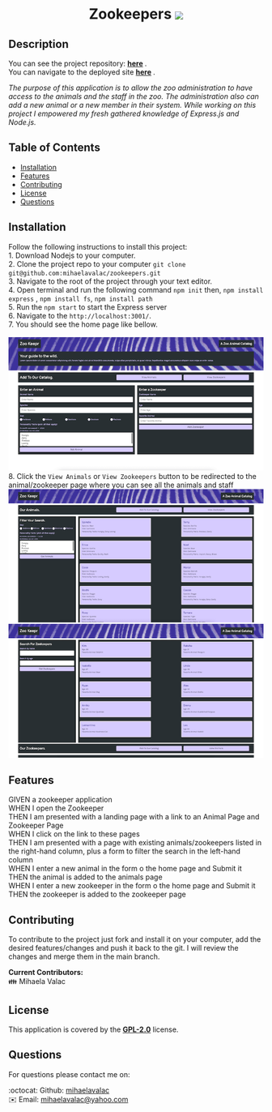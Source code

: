 
  <h1 align="center"> Zookeepers <img align="center" src="https://img.shields.io/badge/license-GPL 2.0-red"> </h1>

## Description

   You can see the project repository: <b> [here](https://github.com/mihaelavalac/zookeepers) </b>.<br>
   You can navigate to the deployed site <b> [here](https://zookeepermv.herokuapp.com/) </b>.

  <p><i>The purpose of this application is to allow the zoo administration to have access to the animals and the staff in the zoo. The administration also can add a new animal or a new member in their system. While working on this project I empowered my fresh gathered knowledge of Express.js and  Node.js.</i><p>

## Table of Contents

- [Installation](#installation)
- [Features](#features)
- [Contributing](#contributing)
- [License](#license)
- [Questions](#questions)

## Installation

Follow the following instructions to install this project: <br> 1. Download Nodejs to your computer. <br> 2. Clone the project repo to your computer `git clone git@github.com:mihaelavalac/zookeepers.git` <br> 3. Navigate to the root of the project through your text editor. <br> 4. Open terminal and run the following command `npm init` then, `npm install express` , `npm install fs`, `npm install path` <br> 5. Run the `npm start` to start the Express server <br> 6. Navigate to the `http://localhost:3001/`. <br> 7. You should see the home page like bellow. <br><br> ![image](./public/img/img1.png)<br> 8. Click the `View Animals` or `View Zookeepers` button to be redirected to the animal/zookeeper page where you can see all the animals and staff <br> ![image](./public/img/img2.png) <br> ![image](./public/img/img3.png)

## Features
GIVEN a zookeeper application <br>
WHEN I open the Zookeeper  <br>
THEN I am presented with a landing page with a link to an Animal Page and Zookeeper Page  <br>
WHEN I click on the link to these pages  <br>
THEN I am presented with a page with existing animals/zookeepers listed in the right-hand column, plus a form to filter the search in the left-hand column  <br>
WHEN I enter a new animal in the form o the home page  and Submit it  <br>
THEN the animal is added to the animals page  <br>
WHEN I enter a new zookeeper in the form o the home page  and Submit it  <br>
THEN the zookeeper is added to the zookeeper page
## Contributing

To contribute to the project just fork and install it on your computer, add the desired features/changes and push it back to the git. I will review the changes and merge them in the main branch. <br>

<b>Current Contributors:</b> <br>
👪 Mihaela Valac

## License

This application is covered by the <b>[GPL-2.0](https://opensource.org/licenses/GPL-2.0)</b> license.

## Questions

For questions please contact me on: <br/>

:octocat: Github: [mihaelavalac](https://github.com/mihaelavalac) <br>
✉️ Email: mihaelavalac@yahoo.com<br/>
